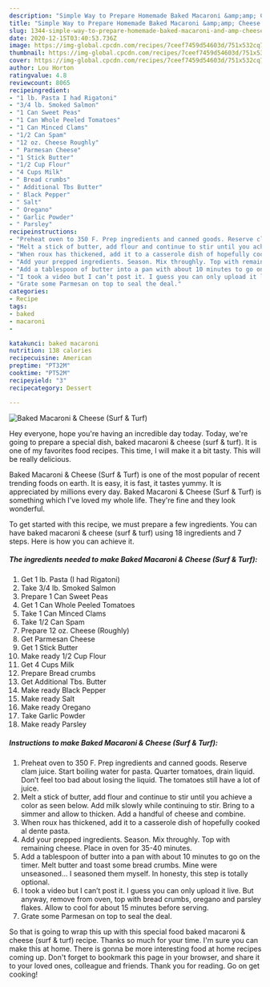 ```yaml
---
description: "Simple Way to Prepare Homemade Baked Macaroni &amp;amp; Cheese (Surf &amp;amp; Turf)"
title: "Simple Way to Prepare Homemade Baked Macaroni &amp;amp; Cheese (Surf &amp;amp; Turf)"
slug: 1344-simple-way-to-prepare-homemade-baked-macaroni-and-amp-cheese-surf-and-amp-turf
date: 2020-12-15T03:40:53.736Z
image: https://img-global.cpcdn.com/recipes/7ceef7459d54603d/751x532cq70/baked-macaroni-cheese-surf-turf-recipe-main-photo.jpg
thumbnail: https://img-global.cpcdn.com/recipes/7ceef7459d54603d/751x532cq70/baked-macaroni-cheese-surf-turf-recipe-main-photo.jpg
cover: https://img-global.cpcdn.com/recipes/7ceef7459d54603d/751x532cq70/baked-macaroni-cheese-surf-turf-recipe-main-photo.jpg
author: Lou Horton
ratingvalue: 4.8
reviewcount: 8065
recipeingredient:
- "1 lb. Pasta I had Rigatoni"
- "3/4 lb. Smoked Salmon"
- "1 Can Sweet Peas"
- "1 Can Whole Peeled Tomatoes"
- "1 Can Minced Clams"
- "1/2 Can Spam"
- "12 oz. Cheese Roughly"
- " Parmesan Cheese"
- "1 Stick Butter"
- "1/2 Cup Flour"
- "4 Cups Milk"
- " Bread crumbs"
- " Additional Tbs Butter"
- " Black Pepper"
- " Salt"
- " Oregano"
- " Garlic Powder"
- " Parsley"
recipeinstructions:
- "Preheat oven to 350 F. Prep ingredients and canned goods. Reserve clam juice. Start boiling water for pasta. Quarter tomatoes, drain liquid. Don’t feel too bad about losing the liquid. The tomatoes still have a lot of juice."
- "Melt a stick of butter, add flour and continue to stir until you achieve a color as seen below. Add milk slowly while continuing to stir. Bring to a simmer and allow to thicken. Add a handful of cheese and combine."
- "When roux has thickened, add it to a casserole dish of hopefully cooked al dente pasta."
- "Add your prepped ingredients. Season. Mix throughly. Top with remaining cheese. Place in oven for 35-40 minutes."
- "Add a tablespoon of butter into a pan with about 10 minutes to go on the timer. Melt butter and toast some bread crumbs. Mine were unseasoned... I seasoned them myself. In honesty, this step is totally optional."
- "I took a video but I can’t post it. I guess you can only upload it live. But anyway, remove from oven, top with bread crumbs, oregano and parsley flakes. Allow to cool for about 15 minutes before serving."
- "Grate some Parmesan on top to seal the deal."
categories:
- Recipe
tags:
- baked
- macaroni
- 

katakunci: baked macaroni  
nutrition: 138 calories
recipecuisine: American
preptime: "PT32M"
cooktime: "PT52M"
recipeyield: "3"
recipecategory: Dessert

---
```



![Baked Macaroni &amp; Cheese (Surf &amp; Turf)](https://img-global.cpcdn.com/recipes/7ceef7459d54603d/751x532cq70/baked-macaroni-cheese-surf-turf-recipe-main-photo.jpg)

Hey everyone, hope you're having an incredible day today. Today, we're going to prepare a special dish, baked macaroni &amp; cheese (surf &amp; turf). It is one of my favorites food recipes. This time, I will make it a bit tasty. This will be really delicious.



Baked Macaroni &amp; Cheese (Surf &amp; Turf) is one of the most popular of recent trending foods on earth. It is easy, it is fast, it tastes yummy. It is appreciated by millions every day. Baked Macaroni &amp; Cheese (Surf &amp; Turf) is something which I've loved my whole life. They're fine and they look wonderful.


To get started with this recipe, we must prepare a few ingredients. You can have baked macaroni &amp; cheese (surf &amp; turf) using 18 ingredients and 7 steps. Here is how you can achieve it.

<!--inarticleads1-->

##### The ingredients needed to make Baked Macaroni &amp; Cheese (Surf &amp; Turf):

1. Get 1 lb. Pasta (I had Rigatoni)
1. Take 3/4 lb. Smoked Salmon
1. Prepare 1 Can Sweet Peas
1. Get 1 Can Whole Peeled Tomatoes
1. Take 1 Can Minced Clams
1. Take 1/2 Can Spam
1. Prepare 12 oz. Cheese (Roughly)
1. Get  Parmesan Cheese
1. Get 1 Stick Butter
1. Make ready 1/2 Cup Flour
1. Get 4 Cups Milk
1. Prepare  Bread crumbs
1. Get  Additional Tbs. Butter
1. Make ready  Black Pepper
1. Make ready  Salt
1. Make ready  Oregano
1. Take  Garlic Powder
1. Make ready  Parsley




<!--inarticleads2-->

##### Instructions to make Baked Macaroni &amp; Cheese (Surf &amp; Turf):

1. Preheat oven to 350 F. Prep ingredients and canned goods. Reserve clam juice. Start boiling water for pasta. Quarter tomatoes, drain liquid. Don’t feel too bad about losing the liquid. The tomatoes still have a lot of juice.
1. Melt a stick of butter, add flour and continue to stir until you achieve a color as seen below. Add milk slowly while continuing to stir. Bring to a simmer and allow to thicken. Add a handful of cheese and combine.
1. When roux has thickened, add it to a casserole dish of hopefully cooked al dente pasta.
1. Add your prepped ingredients. Season. Mix throughly. Top with remaining cheese. Place in oven for 35-40 minutes.
1. Add a tablespoon of butter into a pan with about 10 minutes to go on the timer. Melt butter and toast some bread crumbs. Mine were unseasoned... I seasoned them myself. In honesty, this step is totally optional.
1. I took a video but I can’t post it. I guess you can only upload it live. But anyway, remove from oven, top with bread crumbs, oregano and parsley flakes. Allow to cool for about 15 minutes before serving.
1. Grate some Parmesan on top to seal the deal.




So that is going to wrap this up with this special food baked macaroni &amp; cheese (surf &amp; turf) recipe. Thanks so much for your time. I'm sure you can make this at home. There is gonna be more interesting food at home recipes coming up. Don't forget to bookmark this page in your browser, and share it to your loved ones, colleague and friends. Thank you for reading. Go on get cooking!
